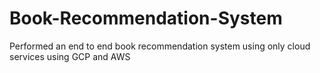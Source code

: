 # Book-Recommendation-System
Performed an end to end book recommendation system using only cloud services using GCP and AWS
